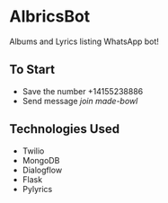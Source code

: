 # AlbricsBot

Albums and Lyrics listing WhatsApp bot!

## To Start

* Save the number +14155238886
* Send message *join made-bowl*

## Technologies Used

* Twilio
* MongoDB
* Dialogflow
* Flask
* Pylyrics
